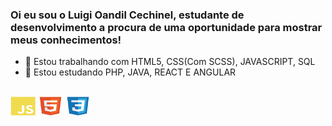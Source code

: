 ### Oi eu sou o Luigi Oandil Cechinel, estudante de desenvolvimento a procura de uma oportunidade para mostrar meus conhecimentos!

- 🔭 Estou trabalhando com HTML5, CSS(Com SCSS), JAVASCRIPT, SQL
- 🌱 Estou estudando PHP, JAVA, REACT E ANGULAR

<div align="center">
  <a href="https://github.com/LuigiOC">

</div>
<div style="display: inline-block"><br>
  <img align="center" alt="Luigi-Js" height="30" width="40" src="https://raw.githubusercontent.com/devicons/devicon/master/icons/javascript/javascript-plain.svg">
  <img align="center" alt="Luigi-HTML" height="30" width="40" src="https://raw.githubusercontent.com/devicons/devicon/master/icons/html5/html5-original.svg">
  <img align="center" alt="Luigi-CSS" height="30" width="40" src="https://raw.githubusercontent.com/devicons/devicon/master/icons/css3/css3-original.svg">
  
</div>
  
 
<div> 
  
 
</div>
